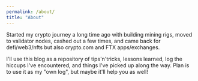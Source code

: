 ```yaml
---
permalink: /about/
title: "About"
---
```


Started my crypto journey a long time ago with building mining rigs, moved to validator nodes, cashed out a few times, and came back for defi/web3/nfts but also crypto.com and FTX apps/exchanges. 

I'll use this blog as a repository of tips'n'tricks, lessons learned, log the hiccups I've encountered, and things I've picked up along the way. Plan is to use it as my "own log", but maybe it'll help you as well!
